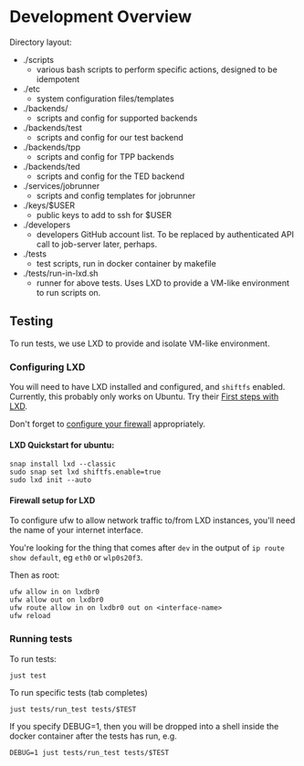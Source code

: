 # Development Overview

Directory layout:

* ./scripts
  * various bash scripts to perform specific actions, designed to be idempotent
* ./etc
  * system configuration files/templates
* ./backends/
  * scripts and config for supported backends
* ./backends/test
  * scripts and config for our test backend
* ./backends/tpp
  * scripts and config for TPP backends
* ./backends/ted
  * scripts and config for the TED backend
* ./services/jobrunner
  * scripts and config templates for jobrunner
* ./keys/$USER
  * public keys to add to ssh for $USER
* ./developers
  * developers GitHub account list. To be replaced by authenticated API call to
    job-server later, perhaps.
* ./tests
  * test scripts, run in docker container by makefile
* ./tests/run-in-lxd.sh
  * runner for above tests. Uses LXD to provide a VM-like environment to run scripts on.

## Testing

To run tests, we use LXD to provide and isolate VM-like environment. 

### Configuring LXD

You will need to have LXD installed and configured, and `shiftfs` enabled. Currently,
this probably only works on Ubuntu. Try their [First steps with LXD](https://documentation.ubuntu.com/lxd/en/latest/tutorial/first_steps/). 

Don't forget to [configure your firewall](https://documentation.ubuntu.com/lxd/en/latest/howto/network_bridge_firewalld/) appropriately.

#### LXD Quickstart for ubuntu:

```
snap install lxd --classic
sudo snap set lxd shiftfs.enable=true
sudo lxd init --auto
```

#### Firewall setup for LXD

To configure ufw to allow network traffic to/from LXD instances, you'll need the name of your internet interface.

You're looking for the thing that comes after `dev` in the output of `ip route show default`, eg `eth0` or `wlp0s20f3`.

Then as root:

```
ufw allow in on lxdbr0
ufw allow out on lxdbr0
ufw route allow in on lxdbr0 out on <interface-name>
ufw reload
```

### Running tests

To run tests:

    just test

To run specific tests (tab completes)

    just tests/run_test tests/$TEST

If you specify DEBUG=1, then you will be dropped into a shell inside the docker
container after the tests has run, e.g. 

    DEBUG=1 just tests/run_test tests/$TEST 

